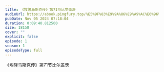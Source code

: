 ```yaml
---
title: 《埃隆马斯克传》第71节比尔盖茨
audioUrl: https://abook.pingfury.top/%E5%9F%83%E9%9A%86%E9%A9%AC%E6%96%AF%E5%85%8B%E4%BC%A0-72-%E7%AC%AC71%E8%8A%82%E6%AF%94%E5%B0%94%E7%9B%96%E8%8C%A8-_kl5b0xe.mp3
pubDate: Nov 05 2024 07:18:04
duration: 0:09:40.812500
size: 18150
cover: ""
explicit: false
episode: 1
season: 1
episodeType: full
---
```

《埃隆马斯克传》第71节比尔盖茨